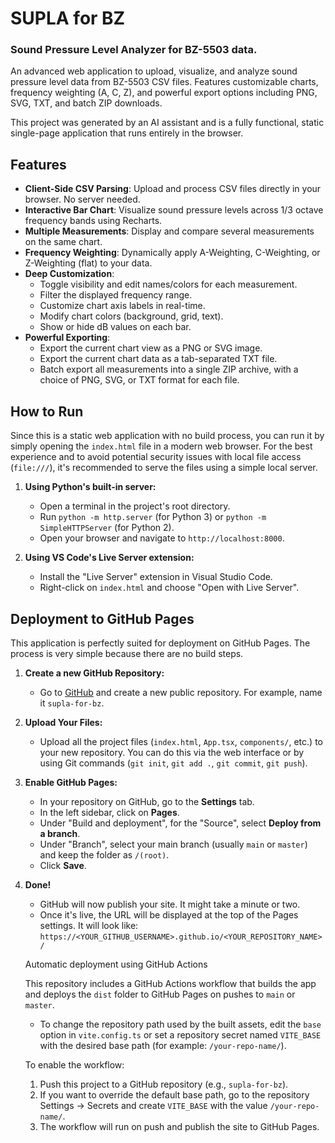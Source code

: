 # SUPLA for BZ
### Sound Pressure Level Analyzer for BZ-5503 data.

An advanced web application to upload, visualize, and analyze sound pressure level data from BZ-5503 CSV files. Features customizable charts, frequency weighting (A, C, Z), and powerful export options including PNG, SVG, TXT, and batch ZIP downloads.

This project was generated by an AI assistant and is a fully functional, static single-page application that runs entirely in the browser.

## Features

-   **Client-Side CSV Parsing**: Upload and process CSV files directly in your browser. No server needed.
-   **Interactive Bar Chart**: Visualize sound pressure levels across 1/3 octave frequency bands using Recharts.
-   **Multiple Measurements**: Display and compare several measurements on the same chart.
-   **Frequency Weighting**: Dynamically apply A-Weighting, C-Weighting, or Z-Weighting (flat) to your data.
-   **Deep Customization**:
    -   Toggle visibility and edit names/colors for each measurement.
    -   Filter the displayed frequency range.
    -   Customize chart axis labels in real-time.
    -   Modify chart colors (background, grid, text).
    -   Show or hide dB values on each bar.
-   **Powerful Exporting**:
    -   Export the current chart view as a PNG or SVG image.
    -   Export the current chart data as a tab-separated TXT file.
    -   Batch export all measurements into a single ZIP archive, with a choice of PNG, SVG, or TXT format for each file.

## How to Run
Since this is a static web application with no build process, you can run it by simply opening the `index.html` file in a modern web browser. For the best experience and to avoid potential security issues with local file access (`file:///`), it's recommended to serve the files using a simple local server.

1.  **Using Python's built-in server:**
    -   Open a terminal in the project's root directory.
    -   Run `python -m http.server` (for Python 3) or `python -m SimpleHTTPServer` (for Python 2).
    -   Open your browser and navigate to `http://localhost:8000`.

2.  **Using VS Code's Live Server extension:**
    -   Install the "Live Server" extension in Visual Studio Code.
    -   Right-click on `index.html` and choose "Open with Live Server".

## Deployment to GitHub Pages

This application is perfectly suited for deployment on GitHub Pages. The process is very simple because there are no build steps.

1.  **Create a new GitHub Repository:**
    -   Go to [GitHub](https://github.com) and create a new public repository. For example, name it `supla-for-bz`.

2.  **Upload Your Files:**
    -   Upload all the project files (`index.html`, `App.tsx`, `components/`, etc.) to your new repository. You can do this via the web interface or by using Git commands (`git init`, `git add .`, `git commit`, `git push`).

3.  **Enable GitHub Pages:**
    -   In your repository on GitHub, go to the **Settings** tab.
    -   In the left sidebar, click on **Pages**.
    -   Under "Build and deployment", for the "Source", select **Deploy from a branch**.
    -   Under "Branch", select your main branch (usually `main` or `master`) and keep the folder as `/(root)`.
    -   Click **Save**.

4.  **Done!**
    -   GitHub will now publish your site. It might take a minute or two.
    -   Once it's live, the URL will be displayed at the top of the Pages settings. It will look like: `https://<YOUR_GITHUB_USERNAME>.github.io/<YOUR_REPOSITORY_NAME>/`

    Automatic deployment using GitHub Actions

    This repository includes a GitHub Actions workflow that builds the app and deploys the `dist` folder to GitHub Pages on pushes to `main` or `master`.

    - To change the repository path used by the built assets, edit the `base` option in `vite.config.ts` or set a repository secret named `VITE_BASE` with the desired base path (for example: `/your-repo-name/`).

    To enable the workflow:

    1.  Push this project to a GitHub repository (e.g., `supla-for-bz`).
    2.  If you want to override the default base path, go to the repository Settings → Secrets and create `VITE_BASE` with the value `/your-repo-name/`.
    3.  The workflow will run on push and publish the site to GitHub Pages.
